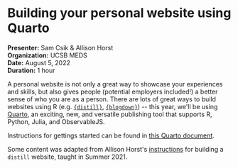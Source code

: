 # Building your personal website using Quarto
**Presenter:** Sam Csik & Allison Horst  
**Organization:** UCSB MEDS  
**Date:** August 5, 2022  
**Duration:** 1 hour

A personal website is not only a great way to showcase your experiences and skills, but also gives people (potential employers included!) a better sense of who you are as a person. There are lots of great ways to build websites using R (e.g. [`{distill}`](https://rstudio.github.io/distill/website.html), [`{blogdown}`](https://bookdown.org/yihui/blogdown/)) -- this year, we'll be using [Quarto](https://quarto.org/docs/websites/), an exciting, new, and versatile publishing tool that supports R, Python, Julia, and ObservableJS.

Instructions for gettings started can be found in [this Quarto document](https://ucsb-meds.github.io/creating-quarto-websites/).

Some content was adapted from Allison Horst's [instructions](https://docs.google.com/document/d/1c0SZiVvp32UTJ9sK_yVjI8ou6pVdFRXsY2236tiTA1c/edit) for building a `distill` website, taught in Summer 2021.


